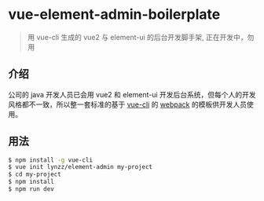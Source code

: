 # vue-element-admin-boilerplate

> 用 vue-cli 生成的 vue2 与 element-ui 的后台开发脚手架, 正在开发中，勿用

## 介绍

公司的 java 开发人员已会用 vue2 和 element-ui 开发后台系统，但每个人的开发风格都不一致，所以整一套标准的基于 [vue-cli](https://github.com/vuejs/vue-cli) 的 [webpack](https://github.com/vuejs-templates/webpack) 的模板供开发人员使用。

## 用法

``` bash
$ npm install -g vue-cli
$ vue init lynzz/element-admin my-project
$ cd my-project
$ npm install
$ npm run dev
```
